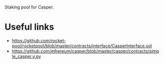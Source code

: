 Staking pool for Casper.

# Useful links
- https://github.com/rocket-pool/rocketpool/blob/master/contracts/interface/CasperInterface.sol
- https://github.com/ethereum/casper/blob/master/casper/contracts/simple_casper.v.py
